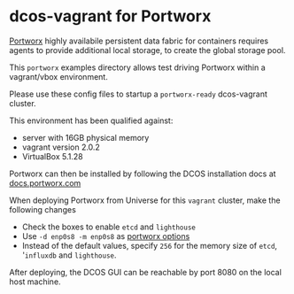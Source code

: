 # dcos-vagrant for Portworx
[Portworx](https://docs.portworx.com) highly availabile persistent data fabric for containers requires agents to 
provide additional local storage, to create the global storage pool.

This `portworx` examples directory allows test driving Portworx within a vagrant/vbox environment.

Please use these config files to startup a `portworx-ready` dcos-vagrant cluster.

This environment has been qualified against:
* server with 16GB physical memory
* vagrant version 2.0.2
* VirtualBox 5.1.28

Portworx can then be installed by following the DCOS installation docs at [docs.portworx.com](https://docs.portworx.com/scheduler/mesosphere-dcos/install.html)

When deploying Portworx from Universe for this `vagrant` cluster, make the following changes 
* Check the boxes to enable `etcd` and `lighthouse`
* Use `-d enp0s8 -m enp0s8` as [portworx options](https://docs.portworx.com/scheduler/mesosphere-dcos/install.html#portworx-options)
* Instead of the default values, specify `256` for the memory size of `etcd`, '`influxdb` and `lighthouse`. 

After deploying, the DCOS GUI can be reachable by port 8080 on the local host machine.
